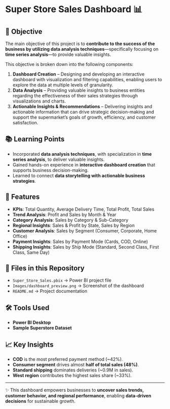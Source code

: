 # Super Store Sales Dashboard 📊

## 📌 Objective
The main objective of this project is to **contribute to the success of the business by utilizing data analysis techniques**—specifically focusing on **time series analysis**—to provide valuable insights.  

This objective is broken down into the following components:
1. **Dashboard Creation** – Designing and developing an interactive dashboard with visualization and filtering capabilities, enabling users to explore the data at multiple levels of granularity.  
2. **Data Analysis** – Providing valuable insights to business entities regarding the effectiveness of their sales strategies through visualizations and charts.  
3. **Actionable Insights & Recommendations** – Delivering insights and actionable information that can drive strategic decision-making and support the supermarket’s goals of growth, efficiency, and customer satisfaction.  


## 📚 Learning Points
- Incorporated **data analysis techniques**, with specialization in **time series analysis**, to deliver valuable insights.  
- Gained hands-on experience in **interactive dashboard creation** that supports business decision-making.  
- Learned to connect **data storytelling with actionable business strategies**.  

## 🚀 Features
- **KPIs**: Total Quantity, Average Delivery Time, Total Profit, Total Sales  
- **Trend Analysis**: Profit and Sales by Month & Year  
- **Category Analysis**: Sales by Category & Sub-Category  
- **Regional Insights**: Sales & Profit by State, Sales by Region  
- **Customer Analysis**: Sales by Segment (Consumer, Corporate, Home Office)  
- **Payment Insights**: Sales by Payment Mode (Cards, COD, Online)  
- **Shipping Insights**: Sales by Ship Mode (Standard, Second Class, First Class, Same Day)  


## 📂 Files in this Repository
- `Super_Store_Sales.pbix` → Power BI project file  
- `Images/dashboard_preview.png` → Screenshot of the dashboard  
- `README.md` → Project documentation  

## 🛠 Tools Used
- **Power BI Desktop**  
- **Sample Superstore Dataset**

## 📈 Key Insights
- **COD** is the most preferred payment method (~42%).  
- **Consumer segment** drives almost **half of total sales (48%)**.  
- **Standard shipping** dominates deliveries (~0.9M in sales).  
- **West region** contributes the highest sales share (~33%).  

---

✨ This dashboard empowers businesses to **uncover sales trends, customer behavior, and regional performance**, enabling **data-driven decisions** for sustainable growth.

